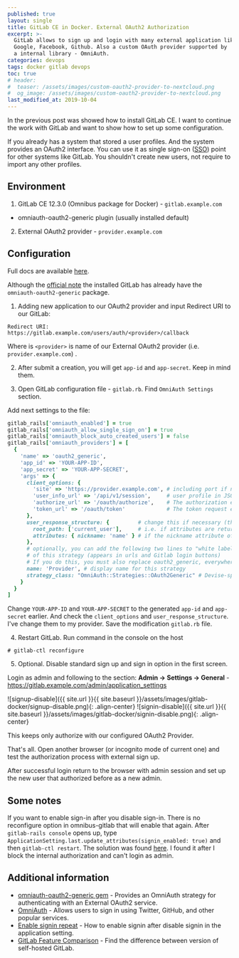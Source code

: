 ```yaml
---
published: true
layout: single
title: GitLab CE in Docker. External OAuth2 Authorization
excerpt: >-
  GitLab allows to sign up and login with many external application like
  Google, Facebook, Github. Also a custom OAuth provider supported by
  a internal library - OmniAuth.
categories: devops
tags: docker gitlab devops
toc: true
# header:
#  teaser: /assets/images/custom-oauth2-provider-to-nextcloud.png
#  og_image: /assets/images/custom-oauth2-provider-to-nextcloud.png
last_modified_at: 2019-10-04
---
```


In the previous post was showed how to install GitLab CE.
I want to continue the work with GitLab and want to show how to set up some
configuration.

If you already has a system that stored a user profiles.
And the system provides an OAuth2 interface. You can use it as single sign-on
([SSO](sso)) point for other systems like GitLab.
You shouldn't create new users, not require to import any other profiles.

## Environment

1. GitLab CE 12.3.0 (Omnibus package for Docker) - `gitlab.example.com`
  - omniauth-oauth2-generic plugin (usually installed default)
2. External OAuth2 provider - `provider.example.com`

## Configuration

Full docs are available [here](https://docs.gitlab.com/ee/integration/omniauth.html).

Although the [official note](https://docs.gitlab.com/ee/integration/omniauth.html#using-custom-omniauth-providers)
the installed GitLab has already have the `omniauth-oauth2-generic` package.

1. Adding new application to our OAuth2 provider
and input Redirect URI to our GitLab:
```
Redirect URI: https://gitlab.example.com/users/auth/<provider>/callback
```
Where is `<provider>` is name of our External OAuth2 provider (i.e. `provider.example.com`) .

2. After submit a creation, you will get `app-id` and `app-secret`. Keep in mind them.

3. Open GitLab configuration file - `gitlab.rb`. Find `OmniAuth Settings` section.

Add next settings to the file:
```ruby
gitlab_rails['omniauth_enabled'] = true
gitlab_rails['omniauth_allow_single_sign_on'] = true
gitlab_rails['omniauth_block_auto_created_users'] = false
gitlab_rails['omniauth_providers'] = [
  {
    'name' => 'oauth2_generic',
    'app_id' => 'YOUR-APP-ID',
    'app_secret' => 'YOUR-APP-SECRET',
    'args' => {
      client_options: {
        'site' => 'https://provider.example.com', # including port if necessary
        'user_info_url' => '/api/v1/session',     # user profile in JSON
        'authorize_url' => '/oauth/authorize',    # The authorization endpoint for your OAuth server
        'token_url' => '/oauth/token'             # The token request endpoint for your OAuth server
      },
      user_response_structure: {         # change this if necessary (there is my configuration)
        root_path: ['current_user'],     # i.e. if attributes are returned in JsonAPI format (in a 'user' node nested under a 'data' node)
        attributes: { nickname: 'name' } # if the nickname attribute of a user is called 'username'
      },
      # optionally, you can add the following two lines to "white label" the display name
      # of this strategy (appears in urls and Gitlab login buttons)
      # If you do this, you must also replace oauth2_generic, everywhere it appears above, with the new name.
      name: 'Provider', # display name for this strategy
      strategy_class: "OmniAuth::Strategies::OAuth2Generic" # Devise-specific config option Gitlab uses to find renamed strategy
    }
  }
]
```

Change `YOUR-APP-ID` and `YOUR-APP-SECRET` to the generated `app-id` and `app-secret` earlier.
And check the `client_options` and `user_response_structure`.
I've change them to my provider.
Save the modification `gitlab.rb` file.

4. Restart GitLab. Run command in the console on the host

```
# gitlab-ctl reconfigure
```

5. Optional. Disable standard sign up and sign in option in the first screen.

Login as admin and following to the section: **Admin -> Settings -> General** -
https://gitlab.example.com/admin/application_settings

![signup-disable]({{ site.url }}{{ site.baseurl }}/assets/images/gitlab-docker/signup-disable.png){: .align-center}
![signin-disable]({{ site.url }}{{ site.baseurl }}/assets/images/gitlab-docker/signin-disable.png){: .align-center}

This keeps only authorize with our configured OAuth2 Provider.

That's all. Open another browser (or incognito mode of current one) and test the
authorization process with external sign up.

After successful login return to the browser with admin session and set up
the new user that authorized before as a new admin.

## Some notes

If you want to enable sign-in after you disable sign-in.
There is no reconfigure option in omnibus-gitlab that will enable that again.
After `gitlab-rails console` opens up,
type `ApplicationSetting.last.update_attributes(signin_enabled: true)`
and then `gitlab-ctl restart`.
The solution was found [here](https://gitlab.com/gitlab-org/omnibus-gitlab/issues/561).
I found it after I block the internal authorization and can't login as admin.

## Additional information

* [omniauth-oauth2-generic gem](https://gitlab.com/satorix/omniauth-oauth2-generic) -
    Provides an OmniAuth strategy for authenticating with an External OAuth2 service.
* [OmniAuth](https://docs.gitlab.com/ee/integration/omniauth.html) -
    Allows users to sign in using Twitter, GitHub, and other popular services.
* [Enable signin repeat](https://gitlab.com/gitlab-org/omnibus-gitlab/issues/561) -
    How to enable signin after disable signin in the application setting.
* [GitLab Feature Comparison](https://about.gitlab.com/pricing/self-managed/feature-comparison/) -
    Find the difference between version of self-hosted GitLab.

[sso]: https://en.wikipedia.org/wiki/Single_sign-on
